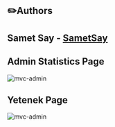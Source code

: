 ✏️Authors
----
Samet Say - [SametSay](https://github.com/SametSay)
----
<!-- ABOUT THE PROJECT -->
## Admin Statistics Page

![mvc-admin](https://user-images.githubusercontent.com/65721610/117979134-452dbd80-b33b-11eb-8932-18a2817e871d.png)

## Yetenek Page

![mvc-admin](https://raw.githubusercontent.com/SametSay/MvcProject/master/yetenek-sayfasi.png)
